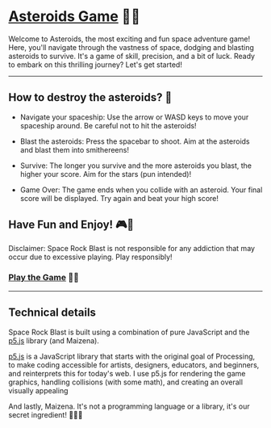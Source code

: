 # [Asteroids Game](https://pedrofnseca.github.io/asteroids/) 🚀🌑

Welcome to Asteroids, the most exciting and fun space adventure game! Here, you'll navigate through the vastness of space, dodging and blasting asteroids to survive. It's a game of skill, precision, and a bit of luck. Ready to embark on this thrilling journey? Let's get started!

---

## How to destroy the asteroids? 🌌
  - Navigate your spaceship: Use the arrow or WASD keys to move your spaceship around. Be careful not to hit the asteroids!

  - Blast the asteroids: Press the spacebar to shoot. Aim at the asteroids and blast them into smithereens!

  - Survive: The longer you survive and the more asteroids you blast, the higher your score. Aim for the stars (pun intended)!  

  - Game Over: The game ends when you collide with an asteroid. Your final score will be displayed. Try again and beat your high score!

## Have Fun and Enjoy! 🎮🌌
Disclaimer: Space Rock Blast is not responsible for any addiction that may occur due to excessive playing. Play responsibly!

### [Play the Game](https://pedrofnseca.github.io/asteroids/) 🚀🌑

---

## Technical details

Space Rock Blast is built using a combination of pure JavaScript and the [p5.js](https://p5js.org/) library (and Maizena). 

[p5.js](https://p5js.org/) is a JavaScript library that starts with the original goal of Processing, to make coding accessible for artists, designers, educators, and beginners, and reinterprets this for today's web. I use p5.js for rendering the game graphics, handling collisions (with some math), and creating an overall visually appealing 

And lastly, Maizena. It's not a programming language or a library, it's our secret ingredient! 🌽🌽🌽